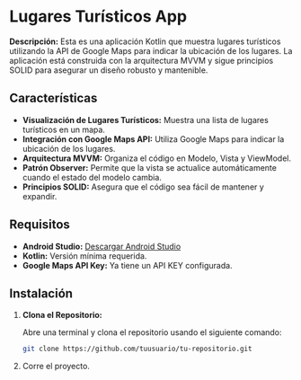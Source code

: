 # Lugares Turísticos App

**Descripción:** Esta es una aplicación Kotlin que muestra lugares turísticos utilizando la API de Google Maps para indicar la ubicación de los lugares. La aplicación está construida con la arquitectura MVVM y sigue principios SOLID para asegurar un diseño robusto y mantenible.

## Características

- **Visualización de Lugares Turísticos:** Muestra una lista de lugares turísticos en un mapa.
- **Integración con Google Maps API:** Utiliza Google Maps para indicar la ubicación de los lugares.
- **Arquitectura MVVM:** Organiza el código en Modelo, Vista y ViewModel.
- **Patrón Observer:** Permite que la vista se actualice automáticamente cuando el estado del modelo cambia.
- **Principios SOLID:** Asegura que el código sea fácil de mantener y expandir.

## Requisitos

- **Android Studio:** [Descargar Android Studio](https://developer.android.com/studio)
- **Kotlin:** Versión mínima requerida.
- **Google Maps API Key:** Ya tiene un API KEY configurada.

## Instalación

1. **Clona el Repositorio:**

   Abre una terminal y clona el repositorio usando el siguiente comando:

   ```bash
   git clone https://github.com/tuusuario/tu-repositorio.git

2. Corre el proyecto.
